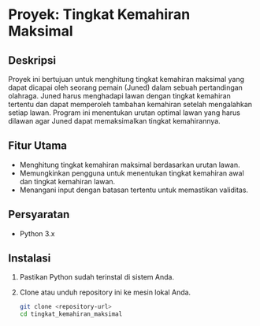 # Proyek: Tingkat Kemahiran Maksimal

## Deskripsi

Proyek ini bertujuan untuk menghitung tingkat kemahiran maksimal yang dapat dicapai oleh seorang pemain (Juned) dalam sebuah pertandingan olahraga. Juned harus menghadapi lawan dengan tingkat kemahiran tertentu dan dapat memperoleh tambahan kemahiran setelah mengalahkan setiap lawan. Program ini menentukan urutan optimal lawan yang harus dilawan agar Juned dapat memaksimalkan tingkat kemahirannya.

## Fitur Utama

- Menghitung tingkat kemahiran maksimal berdasarkan urutan lawan.
- Memungkinkan pengguna untuk menentukan tingkat kemahiran awal dan tingkat kemahiran lawan.
- Menangani input dengan batasan tertentu untuk memastikan validitas.

## Persyaratan

- Python 3.x

## Instalasi

1. Pastikan Python sudah terinstal di sistem Anda.
2. Clone atau unduh repository ini ke mesin lokal Anda.

   ```bash
   git clone <repository-url>
   cd tingkat_kemahiran_maksimal
